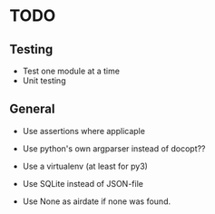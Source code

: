 TODO
======

Testing
---------

- Test one module at a time
- Unit testing


General
---------

- Use assertions where applicaple
- Use python's own argparser instead of docopt??
- Use a virtualenv (at least for py3)
- Use SQLite instead of JSON-file

- Use None as airdate if none was found.
